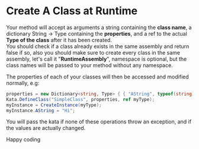 # Create A Class at Runtime

Your method will accept as arguments a string containing the **class name**, a dictionary String -> Type containing
the **properties**, and a ref to the actual **Type of the class** after it has been created.  
You should check if a class already exists in the same assembly and return false if so, also you should make sure to
create every class in the same assembly, let's call it "**RuntimeAssembly**", namespace is optional, but the class names
will be passed to your method without any namespace.

The properties of each of your classes will then be accessed and modified normally, e.g:

```csharp
properties = new Dictionary<string, Type> { { "AString", typeof(string) } };    
Kata.DefineClass("SimpleClass", properties, ref myType);    
myInstance = CreateInstance(myType);    
myInstance.AString = "Hi";   
```

You will pass the kata if none of these operations throw an exception, and if the values are actually changed.

Happy coding
